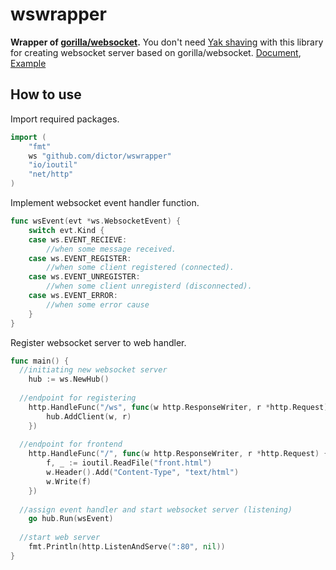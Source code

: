 # wswrapper
**Wrapper of [gorilla/websocket](https://github.com/gorilla/websocket).** You don't need [Yak shaving](https://en.wiktionary.org/wiki/yak_shaving) with this library for creating websocket server based on gorilla/websocket.
[Document](https://pkg.go.dev/github.com/dictor/wswrapper?tab=doc), [Example](example)

## How to use
Import required packages.
```go
import (
	"fmt"
	ws "github.com/dictor/wswrapper"
	"io/ioutil"
	"net/http"
)
```

Implement websocket event handler function.
```go
func wsEvent(evt *ws.WebsocketEvent) {
	switch evt.Kind {
	case ws.EVENT_RECIEVE:
		//when some message received.
	case ws.EVENT_REGISTER:
		//when some client registered (connected).
	case ws.EVENT_UNREGISTER:
		//when some client unregisterd (disconnected).
	case ws.EVENT_ERROR:
		//when some error cause
	}
}
```

Register websocket server to web handler.
```go
func main() {
  //initiating new websocket server 
	hub := ws.NewHub()
  
  //endpoint for registering
	http.HandleFunc("/ws", func(w http.ResponseWriter, r *http.Request) {
		hub.AddClient(w, r)
	})
  
  //endpoint for frontend
	http.HandleFunc("/", func(w http.ResponseWriter, r *http.Request) {
		f, _ := ioutil.ReadFile("front.html")
		w.Header().Add("Content-Type", "text/html")
		w.Write(f)
	})
  
  //assign event handler and start websocket server (listening)
	go hub.Run(wsEvent)
  
  //start web server
	fmt.Println(http.ListenAndServe(":80", nil))
}
```
